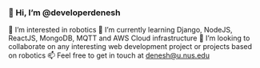 ### 👋 Hi, I’m @developerdenesh

👀 I’m interested in robotics
🌱 I’m currently learning Django, NodeJS, ReactJS, MongoDB, MQTT and AWS Cloud infrastructure
💞️ I’m looking to collaborate on any interesting web development project or projects based on robotics
📫 Feel free to get in touch at denesh@u.nus.edu
